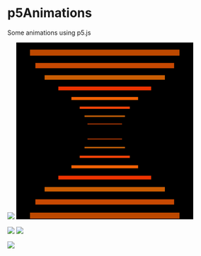 # p5Animations

Some animations using p5.js

<img src="gifs/nebula.gif"> <img src="gifs/hourglass.gif" width=400px>


<img src="gifs/almostPeriodic.gif" width=400px> <img src="gifs/almostPeriodic2.gif" width=400px>


<img src="gifs/pulse.gif" width=400px>
